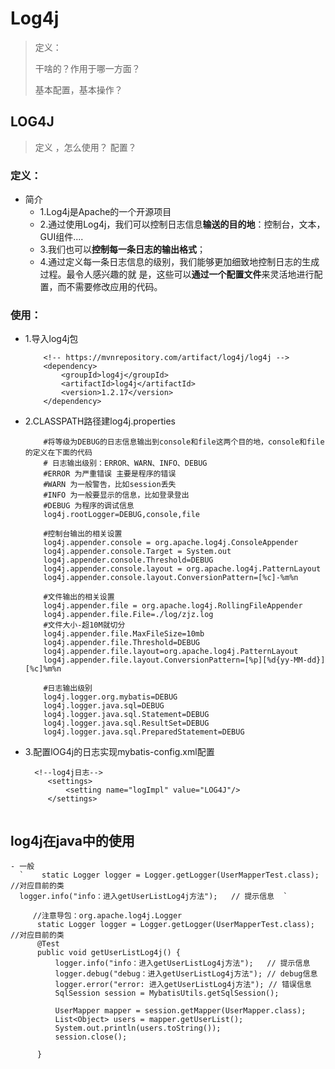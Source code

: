 # Log4j
> 定义：
>
> 干啥的？作用于哪一方面？
>
> 基本配置，基本操作？
>

## LOG4J
> 定义 ，怎么使用？ 配置？
>
### 定义：
- 简介
    -  1.Log4j是Apache的一个开源项目
    -  2.通过使用Log4j，我们可以控制日志信息**输送的目的地**：控制台，文本，GUI组件....
    -  3.我们也可以**控制每一条日志的输出格式**；
    -  4.通过定义每一条日志信息的级别，我们能够更加细致地控制日志的生成过程。最令人感兴趣的就
       是，这些可以**通过一个配置文件**来灵活地进行配置，而不需要修改应用的代码。

### 使用：
- 1.导入log4j包
    ```
        <!-- https://mvnrepository.com/artifact/log4j/log4j -->
        <dependency>
            <groupId>log4j</groupId>
            <artifactId>log4j</artifactId>
            <version>1.2.17</version>
        </dependency>

    ```

- 2.CLASSPATH路径建log4j.properties
  ```
      #将等级为DEBUG的日志信息输出到console和file这两个目的地，console和file的定义在下面的代码
      # 日志输出级别：ERROR、WARN、INFO、DEBUG
      #ERROR 为严重错误 主要是程序的错误
      #WARN 为一般警告，比如session丢失
      #INFO 为一般要显示的信息，比如登录登出
      #DEBUG 为程序的调试信息
      log4j.rootLogger=DEBUG,console,file
      
      #控制台输出的相关设置
      log4j.appender.console = org.apache.log4j.ConsoleAppender
      log4j.appender.console.Target = System.out
      log4j.appender.console.Threshold=DEBUG
      log4j.appender.console.layout = org.apache.log4j.PatternLayout
      log4j.appender.console.layout.ConversionPattern=[%c]-%m%n
      
      #文件输出的相关设置
      log4j.appender.file = org.apache.log4j.RollingFileAppender
      log4j.appender.file.File=./log/zjz.log
      #文件大小-超10M就切分
      log4j.appender.file.MaxFileSize=10mb
      log4j.appender.file.Threshold=DEBUG
      log4j.appender.file.layout=org.apache.log4j.PatternLayout
      log4j.appender.file.layout.ConversionPattern=[%p][%d{yy-MM-dd}][%c]%m%n
      
      #日志输出级别
      log4j.logger.org.mybatis=DEBUG
      log4j.logger.java.sql=DEBUG
      log4j.logger.java.sql.Statement=DEBUG
      log4j.logger.java.sql.ResultSet=DEBUG
      log4j.logger.java.sql.PreparedStatement=DEBUG
  
  ```

- 3.配置lOG4j的日志实现mybatis-config.xml配置

   ```
     <!--log4j日志-->
        <settings>
            <setting name="logImpl" value="LOG4J"/>
        </settings>
        
    ```

## log4j在java中的使用
    - 一般
      `    static Logger logger = Logger.getLogger(UserMapperTest.class); //对应目前的类
      logger.info("info：进入getUserListLog4j方法");   // 提示信息  `

  ```
       //注意导包：org.apache.log4j.Logger
        static Logger logger = Logger.getLogger(UserMapperTest.class); //对应目前的类
        @Test
        public void getUserListLog4j() {
            logger.info("info：进入getUserListLog4j方法");   // 提示信息
            logger.debug("debug：进入getUserListLog4j方法"); // debug信息
            logger.error("error: 进入getUserListLog4j方法"); // 错误信息
            SqlSession session = MybatisUtils.getSqlSession();
    
            UserMapper mapper = session.getMapper(UserMapper.class);
            List<Object> users = mapper.getUserList();
            System.out.println(users.toString());
            session.close();
    
        }
    
  
  ```

